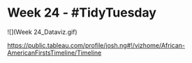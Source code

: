# Week 24 - #TidyTuesday

![](Week 24_Dataviz.gif)

https://public.tableau.com/profile/josh.ng#!/vizhome/African-AmericanFirstsTimeline/Timeline

